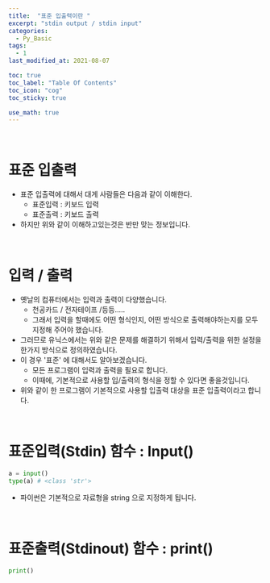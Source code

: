 ```yaml
---
title:  "표준 입출력이란 "
excerpt: "stdin output / stdin input"
categories:
  - Py_Basic
tags:
  - 1
last_modified_at: 2021-08-07

toc: true
toc_label: "Table Of Contents"
toc_icon: "cog"
toc_sticky: true

use_math: true
---
```


<br>

# 표준 입출력

- 표준 입출력에 대해서 대게 사람들은 다음과 같이 이해한다. 
  - 표준입력 : 키보드 입력
  - 표준출력 : 키보드 출력
- 하지만 위와 같이 이해하고있는것은 반만 맞는 정보입니다. 

<br>

# 입력 / 출력

- 옛날의 컴퓨터에서는 입력과 출력이 다양했습니다. 
  - 천공카드 / 전자테이프 /등등..... 
  - 그래서 입력을 할때에도 어떤 형식인지, 어떤 방식으로 출력해야하는지를 모두 지정해 주어야 했습니다.
- 그러므로 유닉스에서는 위와 같은 문제를 해결하기 위해서 입력/출력을 위한 설정을 한가지 방식으로 정의하였습니다. 
- 이 경우 '표준'  에 대해서도 알아보겠습니다.
  - 모든 프로그램이 입력과 출력을 필요로 합니다.
  - 이때에, 기본적으로 사용할 입/출력의 형식을 정할 수 있다면 좋을것입니다.
- 위와 같이 한 프로그램이 기본적으로 사용할 입출력 대상을 표준 입출력이라고 합니다. 

<BR>

# 표준입력(Stdin) 함수 : Input()

```python
a = input()
type(a) # <class 'str'>
```

- 파이썬은 기본적으로 자료형을 string 으로 지정하게 됩니다. 

<br>

# 표준출력(Stdinout) 함수 : print()

```python
print()
```

